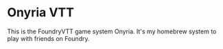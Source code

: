 # Onyria VTT

This is the FoundryVTT game system Onyria. It's my homebrew system to play with friends on Foundry.
